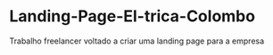 # Landing-Page-El-trica-Colombo
Trabalho freelancer voltado a criar uma landing page para a empresa
